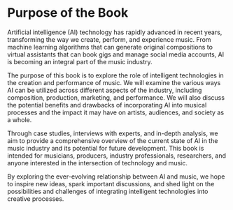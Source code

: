 Purpose of the Book
============================================

Artificial intelligence (AI) technology has rapidly advanced in recent years, transforming the way we create, perform, and experience music. From machine learning algorithms that can generate original compositions to virtual assistants that can book gigs and manage social media accounts, AI is becoming an integral part of the music industry.

The purpose of this book is to explore the role of intelligent technologies in the creation and performance of music. We will examine the various ways AI can be utilized across different aspects of the industry, including composition, production, marketing, and performance. We will also discuss the potential benefits and drawbacks of incorporating AI into musical processes and the impact it may have on artists, audiences, and society as a whole.

Through case studies, interviews with experts, and in-depth analysis, we aim to provide a comprehensive overview of the current state of AI in the music industry and its potential for future development. This book is intended for musicians, producers, industry professionals, researchers, and anyone interested in the intersection of technology and music.

By exploring the ever-evolving relationship between AI and music, we hope to inspire new ideas, spark important discussions, and shed light on the possibilities and challenges of integrating intelligent technologies into creative processes.
